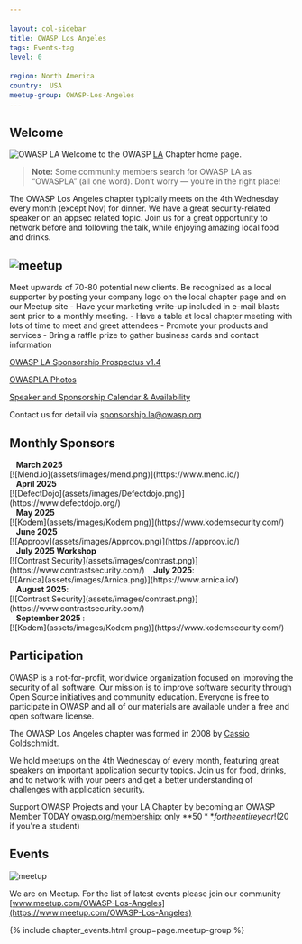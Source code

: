 ```yaml
---

layout: col-sidebar
title: OWASP Los Angeles
tags: Events-tag
level: 0

region: North America
country:  USA
meetup-group: OWASP-Los-Angeles
---
```

## Welcome
![OWASP LA](assets/images/SunsetOWASPLA2020banner1000x200.jpg)
Welcome to the OWASP
[LA](https://en.wikipedia.org/wiki/Los_Angeles) Chapter home page.

> **Note:** Some community members search for OWASP LA as “OWASPLA” (all one word). Don’t worry — you’re in the right place!

<!-- Including "owaspla" here helps search engines recognize it as an alternate spelling of OWASP LA -->

The OWASP Los Angeles chapter typically meets on the 4th Wednesday every month (except Nov) for dinner. We have a great security-related speaker on an appsec related topic. Join us for a great opportunity to network before and following the talk, while enjoying amazing local food and drinks.

## ![meetup](assets/images/BecomeASponsor-241x75.png)

Meet upwards of 70-80 potential new clients. Be recognized as a local supporter by posting your company logo on the local chapter page and on our Meetup site - Have your marketing write-up included in e-mail blasts sent prior to a monthly meeting. - Have a table at local chapter meeting with lots of time to meet and greet attendees - Promote your products and services - Bring a raffle prize to gather business cards and contact information


[OWASP LA Sponsorship Prospectus v1.4](assets/OWASP-LA-Sponsorship-Prospectus-v1.4-2025.pdf)

[OWASPLA Photos](assets/OWASPLA_prez_2025_photos.pdf)

[Speaker and Sponsorship Calendar & Availability](https://docs.google.com/spreadsheets/d/e/2PACX-1vS8IYQkXRLIihDegB7-WHpU4F5mDWqDH8jCWcOEg7Sugb1J9uiXBS0o0Ny4j8_KDwbx6nBaCsNGZbak/pub?gid=1956382240&single=true&output=pdf)

Contact us for detail via [sponsorship.la@owasp.org](mailto:sponsorship.la@owasp.org)

<h2>Monthly Sponsors</h2>
<tr>
  <td>
<!-- 2025 Mar -->
&nbsp;&nbsp; <strong>March 2025</strong> <br>
[![Mend.io](assets/images/mend.png)](https://www.mend.io/)  
<br>
  </td>
<!-- 2025 Apr -->
&nbsp;&nbsp; <strong>April 2025</strong> <br>
[![DefectDojo](assets/images/Defectdojo.png)](https://www.defectdojo.org/)  
<br>
  
<td><!-- 2025 May -->
&nbsp;&nbsp; <strong>May 2025 </strong> <br>
[![Kodem](assets/images/Kodem.png)](https://www.kodemsecurity.com/)
<br></td>

</tr>

  <tr><!-- 2025 Jun -->
&nbsp;&nbsp; <strong>June 2025</strong> <br>
[![Approov](assets/images/Approov.png)](https://approov.io/)
<br>

<td>
  <!-- 2025 Jul -->
&nbsp;&nbsp; <strong>July 2025 Workshop</strong> <br>
[![Contrast Security](assets/images/contrast.png)](https://www.contrastsecurity.com/)
</td>


<td>&nbsp;&nbsp; <strong>July 2025</strong>:<br>
 [![Arnica](assets/images/Arnica.png)](https://www.arnica.io/) 
<br>
</td>

  <td>
<!-- 2025 Aug -->
&nbsp;&nbsp; <strong>August 2025</strong>:<br>
[![Contrast Security](assets/images/contrast.png)](https://www.contrastsecurity.com/)
<br>
  </td>
   <td>
<!-- 2025 Sep -->
&nbsp;&nbsp; <strong>September 2025 </strong>:<br>
[![Kodem](assets/images/Kodem.png)](https://www.kodemsecurity.com/)  
<br>
   </td></tr>


## Participation

OWASP is a not-for-profit, worldwide organization focused on improving the security of all software. Our mission is to improve software security through Open Source initiatives and community education. Everyone is free to participate in OWASP and all of our materials are available under a free and open software license.

The OWASP Los Angeles chapter was formed in 2008 by [Cassio Goldschmidt](https://linkedin.com/in/cassiogoldschmidt).

We hold meetups on the 4th Wednesday of every month, featuring great speakers on important application security topics. Join us for food, drinks, and to network with your peers and get a better understanding of challenges with application security.

Support OWASP Projects and your LA Chapter by becoming an OWASP Member TODAY [owasp.org/membership](https://owasp.org/membership): only **$50** for the entire year! ($20 if you're a student)

## Events
![meetup](assets/images/meetup-logo-160x65.png)

We are on Meetup. For the list of latest events please join our community [www.meetup.com/OWASP-Los-Angeles](https://www.meetup.com/OWASP-Los-Angeles)

{% include chapter_events.html group=page.meetup-group %}






